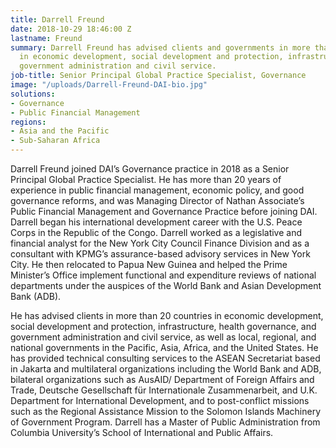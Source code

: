 ```yaml
---
title: Darrell Freund
date: 2018-10-29 18:46:00 Z
lastname: Freund
summary: Darrell Freund has advised clients and governments in more than 20 countries
  in economic development, social development and protection, infrastructure, and
  government administration and civil service.
job-title: Senior Principal Global Practice Specialist, Governance
image: "/uploads/Darrell-Freund-DAI-bio.jpg"
solutions:
- Governance
- Public Financial Management
regions:
- Asia and the Pacific
- Sub-Saharan Africa
---
```


Darrell Freund joined DAI’s Governance practice in 2018 as a Senior Principal Global Practice Specialist. He has more than 20 years of experience in public financial management, economic policy, and good governance reforms, and was Managing Director of Nathan Associate’s Public Financial Management and Governance Practice before joining DAI. Darrell began his international development career with the U.S. Peace Corps in the Republic of the Congo. Darrell worked as a legislative and financial analyst for the New York City Council Finance Division and as a consultant with KPMG’s assurance-based advisory services in New York City. He then relocated to Papua New Guinea and helped the Prime Minister’s Office implement functional and expenditure reviews of national departments under the auspices of the World Bank and Asian Development Bank (ADB). 

He has advised clients in more than 20 countries in economic development, social development and protection, infrastructure, health governance, and government administration and civil service, as well as local, regional, and national governments in the Pacific, Asia, Africa, and the United States. He has provided technical consulting services to the ASEAN Secretariat based in Jakarta and multilateral organizations including the World Bank and ADB, bilateral organizations such as AusAID/ Department of Foreign Affairs and Trade, Deutsche Gesellschaft für Internationale Zusammenarbeit, and U.K. Department for International Development, and to post-conflict missions such as the Regional Assistance Mission to the Solomon Islands Machinery of Government Program. Darrell has a Master of Public Administration from Columbia University’s School of International and Public Affairs.